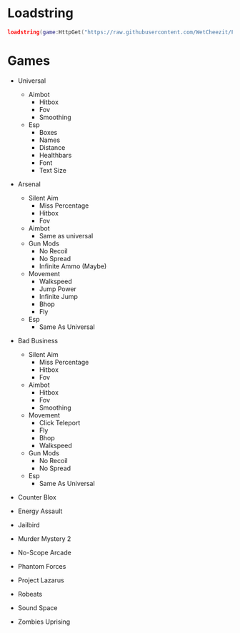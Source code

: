 # Loadstring

```lua
loadstring(game:HttpGet("https://raw.githubusercontent.com/WetCheezit/Falika/main/Main/Loader.lua"))()
```

# Games

- Universal
  - Aimbot
    - Hitbox
    - Fov
    - Smoothing
  - Esp
    - Boxes
    - Names
    - Distance
    - Healthbars 
    - Font
    - Text Size

- Arsenal
  - Silent Aim
    - Miss Percentage
    - Hitbox
    - Fov
  - Aimbot
    - Same as universal
  - Gun Mods
    - No Recoil
    - No Spread
    - Infinite Ammo (Maybe)
  - Movement
    - Walkspeed
    - Jump Power
    - Infinite Jump
    - Bhop
    - Fly
  - Esp
    - Same As Universal

- Bad Business
  - Silent Aim
    - Miss Percentage
    - Hitbox
    - Fov
  - Aimbot
    - Hitbox
    - Fov
    - Smoothing
  - Movement
    - Click Teleport
    - Fly
    - Bhop
    - Walkspeed
  - Gun Mods
    - No Recoil
    - No Spread
  - Esp
    - Same As Universal

- Counter Blox

- Energy Assault

- Jailbird

- Murder Mystery 2

- No-Scope Arcade

- Phantom Forces

- Project Lazarus

- Robeats

- Sound Space

- Zombies Uprising

